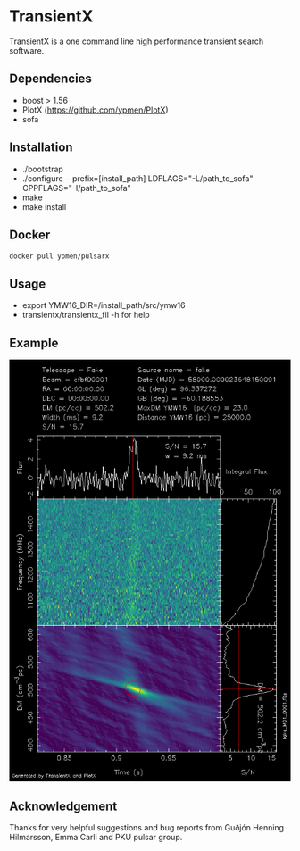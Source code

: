 # TransientX

TransientX is a one command line high performance transient search software.

## Dependencies

- boost > 1.56
- PlotX (https://github.com/ypmen/PlotX)
- sofa

## Installation
- ./bootstrap
- ./configure --prefix=[install_path] LDFLAGS="-L/path_to_sofa" CPPFLAGS="-I/path_to_sofa"
- make
- make install

## Docker
```
docker pull ypmen/pulsarx
```

## Usage
- export YMW16_DIR=/install_path/src/ymw16
- transientx/transientx_fil -h for help

## Example

![exmaple](examples/example.png)

## Acknowledgement
Thanks for very helpful suggestions and bug reports from Guðjón Henning Hilmarsson, Emma Carli and PKU pulsar group.

